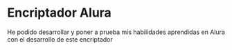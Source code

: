 <h1>Encriptador Alura</h1>

<p>He podido desarrollar y poner a prueba mis habilidades aprendidas en Alura con el desarrollo de este encriptador</p>
